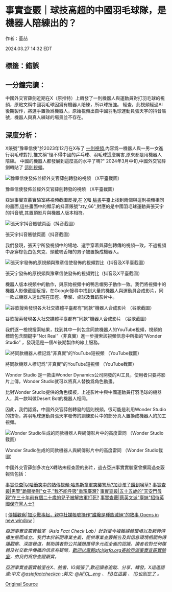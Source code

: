 # 事實查覈｜球技高超的中國羽毛球隊，是機器人陪練出的？

作者：董喆

2024.03.27 14:32 EDT

## 標籤：錯誤

## 一分鐘完讀：

中國外交官薛劍近期在X（原推特）上轉發了一則機器人與運動員對打羽毛球的視頻，原貼文稱中國羽毛球因爲有機器人陪練，所以球技強。 經查，此視頻經過AI後期製作，將選手置換爲機器人，原始視頻出自中國羽毛球運動員張天宇的抖音賬號，機器人與真人練球的場景並不存在。

## 深度分析：

X賬號"豫章信使"於2023年12月在X布了 [一則視頻](https://archive.ph/PP9ZE),內容爲一機器人與一男一女進行羽毛球對打,推文稱"怪不得中國的乒乓球、羽毛球這麼厲害,原來都是用機器人陪練。 中國的機器人都發展到這麼高的水平了嗎?" 2024年3月中旬,中國外交官薛劍轉貼了 [這則視頻](https://archive.ph/NMGNq)。

![豫章信使發佈並經外交官薛劍轉發的視頻 （X平臺截圖）](images/OHOW6J3AT3JAK54NDVKOPVYMQ4.jpg)

豫章信使發佈並經外交官薛劍轉發的視頻 （X平臺截圖）

亞洲事實查覈實驗室將視頻截圖反搜,在 [X](https://twitter.com/YoloOliver1/status/1740332621543227647)和 [臉書](https://m.facebook.com/100088760447907/videos/887823813022422/?extid=reels&refsrc=deprecated&_rdr)平臺上找到兩個與這則視頻相同的畫面,這些畫面中的顯示的抖音賬號"zty\_66",對應的是中國羽毛球運動員張天宇的抖音號,其置頂影片與機器人版本相符。

![張天宇抖音賬號頁面（抖音截圖）](images/T3M5AEMZLSCZZQMGJCDEY7XIVM.jpg)

張天宇抖音賬號頁面（抖音截圖）

我們發現，張天宇所發視頻中的場地、選手穿着與薛劍轉傳的視頻一致，不過視頻中身穿棕色白色夾克、頭戴鴨舌帽的男子被置換成機器人。

![張天宇發佈的原視頻與豫章信使發佈的視頻對比（抖音及X平臺截圖）](images/RFELBOHR6NDZHXN2IC7I4NNL3Y.jpg)

張天宇發佈的原視頻與豫章信使發佈的視頻對比（抖音及X平臺截圖）

機器人版本視頻中的動作，與原始視頻中的鴨舌帽男子動作一致。我們將視頻中的機器人影像截圖反搜，在Google搜尋中找到大量的機器人與運動員合成影片，同一款式機器人還出現在田徑、拳擊、桌球及舞蹈影片中。

![谷歌搜索發現各大社交媒體平臺都有"同款"機器人合成影片 （谷歌截圖）](images/GW2PMOTBAEYDDD2KKQTH26SO3U.png)

谷歌搜索發現各大社交媒體平臺都有"同款"機器人合成影片 （谷歌截圖）

我們逐一檢視搜索結果，找到其中一則包含同款機器人的YouTube視頻，視頻的標籤包含關鍵字“Not Real”（非真實）進一步搜索該視頻信息中所指的“Wonder Studio” ，發現這是一個AI後期製作的線上服務。

![將同款機器人標記爲"非真實"的YouTube短視頻 （YouTube截圖）](images/XRCF7KWT44LWLROVIWI3HPLM3I.jpg)

將同款機器人標記爲"非真實"的YouTube短視頻 （YouTube截圖）

Wonder Studio 是一款由Wonder Dynamics公司開發的AI工具，使用者只要將影片上傳，Wonder Studio就可以將真人替換爲角色動畫。

比對Wonder Studio提供的角色模板，上述影片中與中國運動員打羽毛球的機器人，與一款叫做Desert Bot的機器人相同。

因此，我們認爲，中國外交官薛劍轉發的這則視頻，很可能是利用Wonder Studio的技術，將羽毛球運動員張天宇發佈的訓練影片中的部分真人置換成機器人的加工視頻。

![Wonder Studio生成的同款機器人與網傳影片中的高度雷同 （Wonder Studio截圖）](images/FLUDW52UP6YOLICJF4MVURYUMQ.jpg)

Wonder Studio生成的同款機器人與網傳影片中的高度雷同 （Wonder Studio截圖）

中國外交官薛劍多次在X轉貼未經查證的影片，過去亞洲事實實驗室曾撰寫過查覈報告包括：

[事實快查|以哈衝突中的熱傳視頻:哈馬斯童軍突襲警局?加沙孩子餓到喫草?](https://www.rfa.org/cantonese/news/factcheck/isreal-10262023075852.html)  [事實查覈|男警"跪頸壓制"女子,"我不能呼吸"重現臺灣?](https://www.rfa.org/cantonese/news/factcheck/police-06012023082838.html)  [事實查覈|五十五歲的"天安門母親"在三十年前有個二十歲的兒子被解放軍打死?](https://www.rfa.org/cantonese/news/factcheck/mother-06062023082028.html)  [事實查覈|蔡英文派"臺妹"招待英國保守黨人士?](https://www.rfa.org/cantonese/news/factcheck/tw-01052024074604.html)

[ [傳播觀察|加沙戰事起，親中社媒帳號操作“誰纔是種族滅絕”的敘事 Opens in new window](https://www.rfa.org/cantonese/news/factcheck/gaza-11202023084903.html) ]

*亞洲事實查覈實驗室（Asia Fact Check Lab）針對當今複雜媒體環境以及新興傳播生態而成立。我們本於新聞專業主義，提供專業查覈報告及與信息環境相關的傳播觀察、深度報道，幫助讀者對公共議題獲得多元而全面的認識。讀者若對任何媒體及社交軟件傳播的信息有疑問，歡迎以電郵afcl@rfa.org寄給亞洲事實查覈實驗室，由我們爲您查證覈實。*

*亞洲事實查覈實驗室在X、臉書、IG開張了,歡迎讀者追蹤、分享、轉發。X這邊請進:中文*  [*@asiafactcheckcn*](https://twitter.com/asiafactcheckcn)  *;英文:*  [*@AFCL\_eng*](https://twitter.com/AFCL_eng)  *、*  [*FB在這裏*](https://www.facebook.com/asiafactchecklabcn)  *、*  [*IG也別忘了*](https://www.instagram.com/asiafactchecklab/)  *。*



[Original Source](https://www.rfa.org/mandarin/shishi-hecha/hc-03272024141941.html)